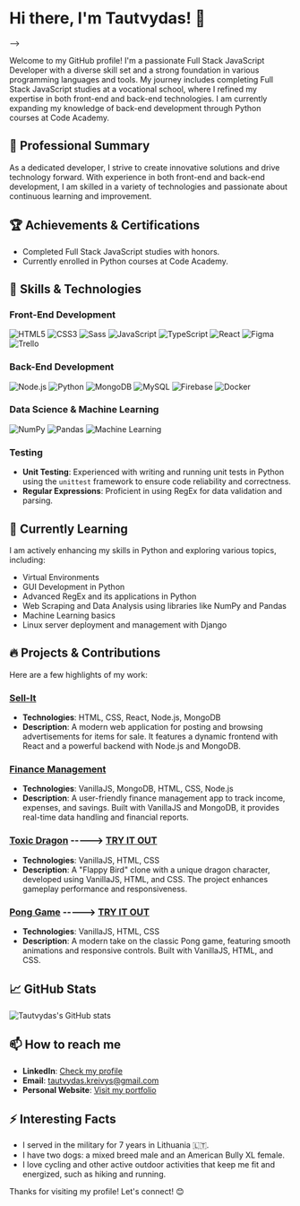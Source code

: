 # Hi there, I'm Tautvydas! 👋

<!-- ![Banner](https://your-banner-image-url.com) <!-- Add your profile banner image here --> -->

Welcome to my GitHub profile! I'm a passionate Full Stack JavaScript Developer with a diverse skill set and a strong foundation in various programming languages and tools. My journey includes completing Full Stack JavaScript studies at a vocational school, where I refined my expertise in both front-end and back-end technologies. I am currently expanding my knowledge of back-end development through Python courses at Code Academy.

## 🚀 Professional Summary
As a dedicated developer, I strive to create innovative solutions and drive technology forward. With experience in both front-end and back-end development, I am skilled in a variety of technologies and passionate about continuous learning and improvement.

## 🏆 Achievements & Certifications
- Completed Full Stack JavaScript studies with honors.
- Currently enrolled in Python courses at Code Academy.
<!-- - [Certification Name](#) - Description of certification. -->

## 🚀 Skills & Technologies

### Front-End Development
<p>
  <img src="https://img.shields.io/badge/HTML5-%23E34F26.svg?&style=for-the-badge&logo=html5&logoColor=white" alt="HTML5" />
  <img src="https://img.shields.io/badge/CSS3-%231572B6.svg?&style=for-the-badge&logo=css3&logoColor=white" alt="CSS3" />
  <img src="https://img.shields.io/badge/Sass-%23CC6699.svg?&style=for-the-badge&logo=sass&logoColor=white" alt="Sass" />
  <img src="https://img.shields.io/badge/JavaScript-%23F7DF1E.svg?&style=for-the-badge&logo=javascript&logoColor=black" alt="JavaScript" />
  <img src="https://img.shields.io/badge/TypeScript-%23007ACC.svg?&style=for-the-badge&logo=typescript&logoColor=white" alt="TypeScript" />
  <img src="https://img.shields.io/badge/React-%2320232a.svg?&style=for-the-badge&logo=react&logoColor=%2361DAFB" alt="React" />
  <img src="https://img.shields.io/badge/Figma-%23F24E1E.svg?&style=for-the-badge&logo=figma&logoColor=white" alt="Figma" />
  <img src="https://img.shields.io/badge/Trello-%230079BF.svg?&style=for-the-badge&logo=trello&logoColor=white" alt="Trello" />
</p>

### Back-End Development
<p>
  <img src="https://img.shields.io/badge/Node.js-%23339933.svg?&style=for-the-badge&logo=nodedotjs&logoColor=white" alt="Node.js" />
  <img src="https://img.shields.io/badge/Python-%233776AB.svg?&style=for-the-badge&logo=python&logoColor=white" alt="Python" />
  <!--<img src="https://img.shields.io/badge/Django-%23092E20.svg?&style=for-the-badge&logo=django&logoColor=white" alt="Django" />-->
  <img src="https://img.shields.io/badge/MongoDB-%2347A248.svg?&style=for-the-badge&logo=mongodb&logoColor=white" alt="MongoDB" />
  <img src="https://img.shields.io/badge/MySQL-%234479A1.svg?&style=for-the-badge&logo=mysql&logoColor=white" alt="MySQL" />
  <img src="https://img.shields.io/badge/Firebase-%23FFCA28.svg?&style=for-the-badge&logo=firebase&logoColor=black" alt="Firebase" />
  <img src="https://img.shields.io/badge/Docker-%232496ED.svg?&style=for-the-badge&logo=docker&logoColor=white" alt="Docker" />
</p>

### Data Science & Machine Learning
<p>
  <img src="https://img.shields.io/badge/NumPy-%23013243.svg?&style=for-the-badge&logo=numpy&logoColor=white" alt="NumPy" />
  <img src="https://img.shields.io/badge/Pandas-%23150458.svg?&style=for-the-badge&logo=pandas&logoColor=white" alt="Pandas" />
  <img src="https://img.shields.io/badge/Machine%20Learning-%23FF6F00.svg?&style=for-the-badge&logo=tensorflow&logoColor=white" alt="Machine Learning" />
</p>

### Testing
- **Unit Testing**: Experienced with writing and running unit tests in Python using the `unittest` framework to ensure code reliability and correctness.
- **Regular Expressions**: Proficient in using RegEx for data validation and parsing.

## 🌱 Currently Learning
I am actively enhancing my skills in Python and exploring various topics, including:
- Virtual Environments
- GUI Development in Python
- Advanced RegEx and its applications in Python
- Web Scraping and Data Analysis using libraries like NumPy and Pandas
- Machine Learning basics
- Linux server deployment and management with Django

## 🔥 Projects & Contributions
Here are a few highlights of my work:

### [Sell-It](https://github.com/TautvydasKre/ad-page.git)
- **Technologies**: HTML, CSS, React, Node.js, MongoDB
- **Description**: A modern web application for posting and browsing advertisements for items for sale. It features a dynamic frontend with React and a powerful backend with Node.js and MongoDB.

### [Finance Management](https://github.com/TautvydasKre/FinanceManagment.git)
- **Technologies**: VanillaJS, MongoDB, HTML, CSS, Node.js
- **Description**: A user-friendly finance management app to track income, expenses, and savings. Built with VanillaJS and MongoDB, it provides real-time data handling and financial reports.

### [Toxic Dragon](https://github.com/TautvydasKre/Toxic-Dragon.git) -----> [TRY IT OUT](https://toxic-dragon-1gu6jq75d-tautvydas-projects-48b435cb.vercel.app)
- **Technologies**: VanillaJS, HTML, CSS
- **Description**: A "Flappy Bird" clone with a unique dragon character, developed using VanillaJS, HTML, and CSS. The project enhances gameplay performance and responsiveness.

### [Pong Game](https://github.com/TautvydasKre/Pong_Game.git) -----> [TRY IT OUT](https://pong-game-azure.vercel.app)
- **Technologies**: VanillaJS, HTML, CSS
- **Description**: A modern take on the classic Pong game, featuring smooth animations and responsive controls. Built with VanillaJS, HTML, and CSS.

<!--
### [Pong Game](https://github.com/TautvydasKre/Pong_Game.git) ----.-> [TRY IT OUT](https://pong-game-azure.vercel.app)
- **Technologies**: VanillaJS, HTML, CSS
- **Description**: This "Pong Game" is a modern take on the classic arcade game. It features smooth animations and responsive controls, allowing players to compete against the computer. Built with VanillaJS, HTML, and CSS.
-->

## 📈 GitHub Stats
![Tautvydas's GitHub stats](https://github-readme-stats.vercel.app/api?username=TautvydasKre&show_icons=true&hide_title=true&count_private=true&hide=prs&theme=radical)

## 📫 How to reach me
- **LinkedIn**: [Check my profile](https://www.linkedin.com/in/tautvydas-kreivys)
- **Email**: [tautvydas.kreivys@gmail.com](mailto:tautvydas.kreivys@gmail.com)
- **Personal Website**: [Visit my portfolio](https://www.yourportfolio.com) <!-- Add your portfolio link here -->

## ⚡ Interesting Facts
- I served in the military for 7 years in Lithuania 🇱🇹.
- I have two dogs: a mixed breed male and an American Bully XL female.
- I love cycling and other active outdoor activities that keep me fit and energized, such as hiking and running.

Thanks for visiting my profile! Let's connect! 😊
